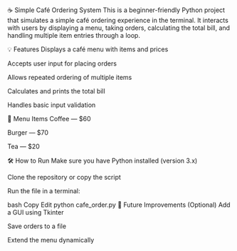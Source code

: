 ☕ Simple Café Ordering System
This is a beginner-friendly Python project that simulates a simple café ordering experience in the terminal. It interacts with users by displaying a menu, taking orders, calculating the total bill, and handling multiple item entries through a loop.

💡 Features
Displays a café menu with items and prices

Accepts user input for placing orders

Allows repeated ordering of multiple items

Calculates and prints the total bill

Handles basic input validation

🧾 Menu Items
Coffee — $60

Burger — $70

Tea — $20

🛠️ How to Run
Make sure you have Python installed (version 3.x)

Clone the repository or copy the script

Run the file in a terminal:

bash
Copy
Edit
python cafe_order.py
🚀 Future Improvements (Optional)
Add a GUI using Tkinter

Save orders to a file

Extend the menu dynamically
